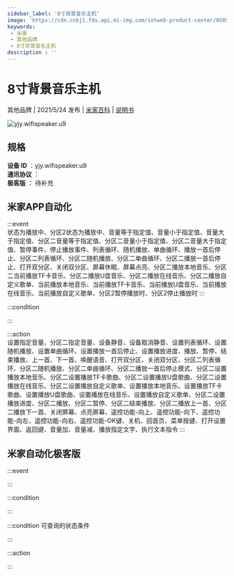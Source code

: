 ```yaml
---
sidebar_label: '8寸背景音乐主机'
image: 'https://cdn.cnbj1.fds.api.mi-img.com/iotweb-product-center/0585866ff252a18626ccaf3deb37e4f9_透明168.png?GalaxyAccessKeyId=AKVGLQWBOVIRQ3XLEW&Expires=9223372036854775807&Signature=znA75qkSKvUZws87sBOu72IL8Rg='
keywords: 
 - 米家
 - 其他品牌
 - 8寸背景音乐主机
description : ''
---
```

# 8寸背景音乐主机

其他品牌 | 2021/5/24 发布 | [米家百科](https://home.mi.com/webapp/content/baike/product/index.html?model=yjy.wifispeaker.u9) | [说明书](https://home.mi.com/views/introduction.html?model=yjy.wifispeaker.u9&region=cn)

![yjy.wifispeaker.u9](https://cdn.cnbj1.fds.api.mi-img.com/iotweb-product-center/0585866ff252a18626ccaf3deb37e4f9_透明168.png?GalaxyAccessKeyId=AKVGLQWBOVIRQ3XLEW&Expires=9223372036854775807&Signature=znA75qkSKvUZws87sBOu72IL8Rg=)

## 规格  
> 
**设备 ID** ：yjy.wifispeaker.u9  
**通讯协议** ：  
**极客版**  ： 待补充 


## 米家APP自动化  

:::event  
状态为播放中、分区2状态为播放中、音量等于指定值、音量小于指定值、音量大于指定值、分区二音量等于指定值、分区二音量小于指定值、分区二音量大于指定值、暂停事件、停止播放事件、列表循环、随机播放、单曲循环、播放一首后停止、分区二列表循环、分区二随机播放、分区二单曲循环、分区二播放一首后停止、打开双分区、关闭双分区、屏幕休眠、屏幕点亮、分区二播放本地音乐、分区二当前播放TF卡音乐、分区二播放U盘音乐、分区二播放在线音乐、分区二播放自定义歌单、当前播放本地音乐、当前播放TF卡音乐、当前播放U盘音乐、当前播放在线音乐、当前播放自定义歌单、分区2暂停播放时、分区2停止播放时
:::

:::condition  

:::

:::action   
设置指定音量、分区二指定音量、设备静音、设备取消静音、设置列表循环、设置随机播放、设置单曲循环、设置播放一首后停止、设置播放进度、播放、暂停、结束播放、上一首、下一首、唤醒语音、打开双分区、关闭双分区、分区二列表循环、分区二随机播放、分区二单曲循环、分区二播放一首后停止模式、分区二设置播放本地音乐、分区二设置播放TF卡歌曲、分区二设置播放U盘歌曲、分区二设置播放在线音乐、分区二设置播放自定义歌单、设置播放本地音乐、设置播放TF卡歌曲、设置播放U盘歌曲、设置播放在线音乐、设置播放自定义歌单、分区二设置播放进度、分区二播放、分区二暂停、分区二结束播放、分区二播放上一首、分区二播放下一首、关闭屏幕、点亮屏幕、遥控功能-向上、遥控功能-向下、遥控功能-向左、遥控功能-向右、遥控功能-OK键、关机、回首页、菜单按键、打开设置界面、返回键、音量加、音量减、播放指定文字、执行文本指令
:::

## 米家自动化极客版  

:::event  

:::

:::condition  

:::

:::condition 可查询的状态条件  

:::

:::action  

:::

        
